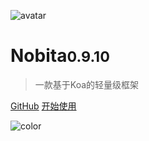 
![avatar](https://api.iamtang.com/images/nobita_logo.png)

# Nobita<small>0.9.10</small>

> 一款基于Koa的轻量级框架

[GitHub](https://github.com/nobitajs/nobita)
[开始使用](#Nobita是什么)

![color](#f2f2f2)
